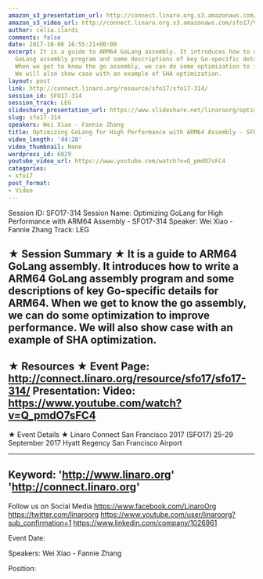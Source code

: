 ```yaml
---
amazon_s3_presentation_url: http://connect.linaro.org.s3.amazonaws.com/sfo17/Presentations/SFO17-314%20Optimizing%20GoLang%20for%20High%20Performance%20with%20ARM64%20Assembly.pdf
amazon_s3_video_url: http://connect.linaro.org.s3.amazonaws.com/sfo17/Videos/SFO17-314%20Optimizing%20GoLang%20for%20High%20Performance%20with%20ARM64%20Assembly.mp4
author: celia.ilardi
comments: false
date: 2017-10-06 16:55:21+00:00
excerpt: It is a guide to ARM64 GoLang assembly. It introduces how to write a ARM64
  GoLang assembly program and some descriptions of key Go-specific details for ARM64.
  When we get to know the go assembly, we can do some optimization to improve performance.
  We will also show case with an example of SHA optimization.
layout: post
link: http://connect.linaro.org/resource/sfo17/sfo17-314/
session_id: SFO17-314
session_track: LEG
slideshare_presentation_url: https://www.slideshare.net/linaroorg/optimizing-golang-for-high-performance-with-arm64-assembly-sfo17314
slug: sfo17-314
speakers: Wei Xiao - Fannie Zhang
title: Optimizing GoLang for High Performance with ARM64 Assembly - SFO17-314
video_length: '44:28'
video_thumbnail: None
wordpress_id: 6029
youtube_video_url: https://www.youtube.com/watch?v=Q_pmdO7sFC4
categories:
- sfo17
post_format:
- Video
---
```


Session ID: SFO17-314
Session Name: Optimizing GoLang for High Performance with ARM64 Assembly - SFO17-314
Speaker: Wei Xiao - Fannie Zhang
Track: LEG

★ Session Summary ★
It is a guide to ARM64 GoLang assembly. It introduces how to write a ARM64 GoLang assembly program and some descriptions of key Go-specific details for ARM64. When we get to know the go assembly, we can do some optimization to improve performance. We will also show case with an example of SHA optimization.
---------------------------------------------------
★ Resources ★
Event Page: http://connect.linaro.org/resource/sfo17/sfo17-314/
Presentation:
Video: https://www.youtube.com/watch?v=Q_pmdO7sFC4
---------------------------------------------------

★ Event Details ★
Linaro Connect San Francisco 2017 (SFO17)
25-29 September 2017
Hyatt Regency San Francisco Airport

---------------------------------------------------
Keyword:
'http://www.linaro.org'
'http://connect.linaro.org'
---------------------------------------------------
Follow us on Social Media
https://www.facebook.com/LinaroOrg
https://twitter.com/linaroorg
https://www.youtube.com/user/linaroorg?sub_confirmation=1
https://www.linkedin.com/company/1026961

Event Date:

Speakers: Wei Xiao - Fannie Zhang

Position:
